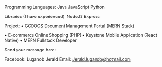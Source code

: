 Programming Languages:
Java
JavaScript
Python

Libraries (I have experienced):
NodeJS
Express

Project:
• GCDOCS Document Management Portal
(MERN Stack)

• E-commerce Online Shopping (PHP)
• Keystone Mobile Application (React Native)
• MERN Fullstack Developer

Send your message here:

Facebook: Luganob Jerald
Email: Jerald.luganob@hotmail.com

